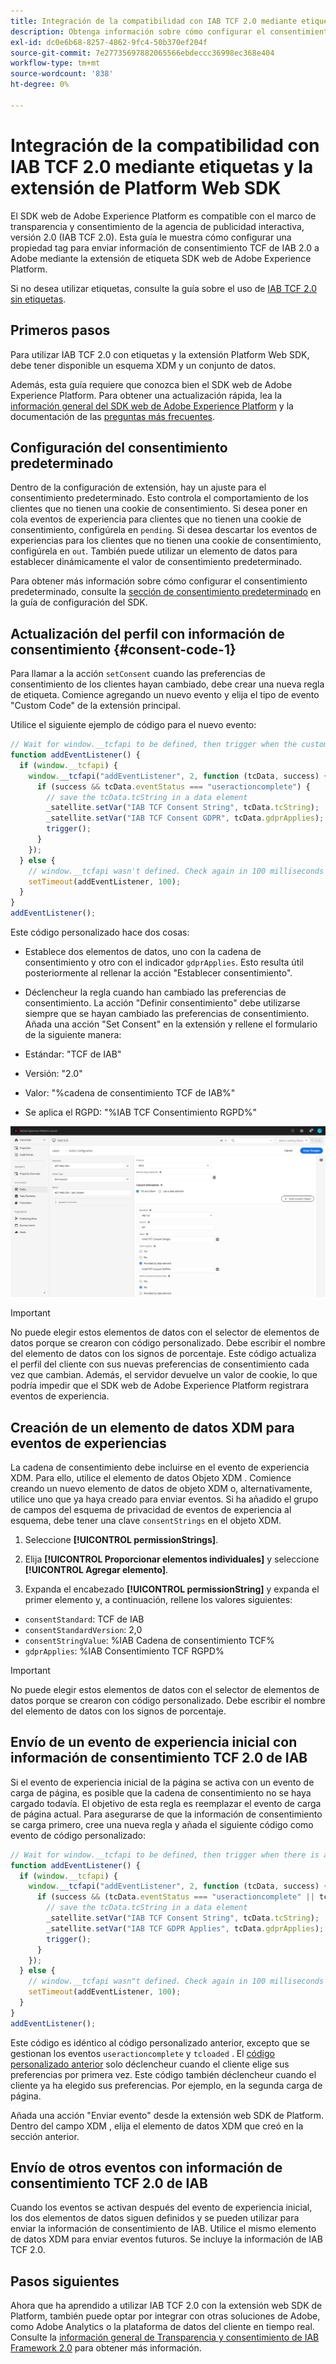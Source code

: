 ```yaml
---
title: Integración de la compatibilidad con IAB TCF 2.0 mediante etiquetas y la extensión del SDK web de la plataforma
description: Obtenga información sobre cómo configurar el consentimiento IAB TCF 2.0 con etiquetas y la extensión Adobe Experience Platform Web SDK.
exl-id: dc0e6b68-8257-4862-9fc4-50b370ef204f
source-git-commit: 7e27735697882065566ebdeccc36998ec368e404
workflow-type: tm+mt
source-wordcount: '838'
ht-degree: 0%

---
```


# Integración de la compatibilidad con IAB TCF 2.0 mediante etiquetas y la extensión de Platform Web SDK

El SDK web de Adobe Experience Platform es compatible con el marco de transparencia y consentimiento de la agencia de publicidad interactiva, versión 2.0 (IAB TCF 2.0). Esta guía le muestra cómo configurar una propiedad tag para enviar información de consentimiento TCF de IAB 2.0 a Adobe mediante la extensión de etiqueta SDK web de Adobe Experience Platform.

Si no desea utilizar etiquetas, consulte la guía sobre el uso de [IAB TCF 2.0 sin etiquetas](./without-launch.md).

## Primeros pasos

Para utilizar IAB TCF 2.0 con etiquetas y la extensión Platform Web SDK, debe tener disponible un esquema XDM y un conjunto de datos.

Además, esta guía requiere que conozca bien el SDK web de Adobe Experience Platform. Para obtener una actualización rápida, lea la [información general del SDK web de Adobe Experience Platform](../../home.md) y la documentación de las [preguntas más frecuentes](../../web-sdk-faq.md).

## Configuración del consentimiento predeterminado

Dentro de la configuración de extensión, hay un ajuste para el consentimiento predeterminado. Esto controla el comportamiento de los clientes que no tienen una cookie de consentimiento. Si desea poner en cola eventos de experiencia para clientes que no tienen una cookie de consentimiento, configúrela en `pending`. Si desea descartar los eventos de experiencias para los clientes que no tienen una cookie de consentimiento, configúrela en `out`. También puede utilizar un elemento de datos para establecer dinámicamente el valor de consentimiento predeterminado.

Para obtener más información sobre cómo configurar el consentimiento predeterminado, consulte la [sección de consentimiento predeterminado](../../fundamentals/configuring-the-sdk.md#default-consent) en la guía de configuración del SDK.

## Actualización del perfil con información de consentimiento {#consent-code-1}

Para llamar a la acción `setConsent` cuando las preferencias de consentimiento de los clientes hayan cambiado, debe crear una nueva regla de etiqueta. Comience agregando un nuevo evento y elija el tipo de evento &quot;Custom Code&quot; de la extensión principal.

Utilice el siguiente ejemplo de código para el nuevo evento:

```javascript
// Wait for window.__tcfapi to be defined, then trigger when the customer has completed their consent and preferences.
function addEventListener() {
  if (window.__tcfapi) {
    window.__tcfapi("addEventListener", 2, function (tcData, success) {
      if (success && tcData.eventStatus === "useractioncomplete") {
        // save the tcData.tcString in a data element
        _satellite.setVar("IAB TCF Consent String", tcData.tcString);
        _satellite.setVar("IAB TCF Consent GDPR", tcData.gdprApplies);
        trigger();
      }
    });
  } else {
    // window.__tcfapi wasn't defined. Check again in 100 milliseconds
    setTimeout(addEventListener, 100);
  }
}
addEventListener();
```

Este código personalizado hace dos cosas:

* Establece dos elementos de datos, uno con la cadena de consentimiento y otro con el indicador `gdprApplies`. Esto resulta útil posteriormente al rellenar la acción &quot;Establecer consentimiento&quot;.

* Déclencheur la regla cuando han cambiado las preferencias de consentimiento. La acción &quot;Definir consentimiento&quot; debe utilizarse siempre que se hayan cambiado las preferencias de consentimiento. Añada una acción &quot;Set Consent&quot; en la extensión y rellene el formulario de la siguiente manera:

* Estándar: &quot;TCF de IAB&quot;
* Versión: &quot;2.0&quot;
* Valor: &quot;%cadena de consentimiento TCF de IAB%&quot;
* Se aplica el RGPD: &quot;%IAB TCF Consentimiento RGPD%&quot;

![Acción de consentimiento establecida de IAB](../../images/consent/iab-tcf/with-launch/iab-action.png)

>[!IMPORTANT]
>
>No puede elegir estos elementos de datos con el selector de elementos de datos porque se crearon con código personalizado. Debe escribir el nombre del elemento de datos con los signos de porcentaje. Este código actualiza el perfil del cliente con sus nuevas preferencias de consentimiento cada vez que cambian. Además, el servidor devuelve un valor de cookie, lo que podría impedir que el SDK web de Adobe Experience Platform registrara eventos de experiencia.

## Creación de un elemento de datos XDM para eventos de experiencias

La cadena de consentimiento debe incluirse en el evento de experiencia XDM. Para ello, utilice el elemento de datos Objeto XDM . Comience creando un nuevo elemento de datos de objeto XDM o, alternativamente, utilice uno que ya haya creado para enviar eventos. Si ha añadido el grupo de campos del esquema de privacidad de eventos de experiencia al esquema, debe tener una clave `consentStrings` en el objeto XDM.

1. Seleccione **[!UICONTROL permissionStrings]**.

1. Elija **[!UICONTROL Proporcionar elementos individuales]** y seleccione **[!UICONTROL Agregar elemento]**.

1. Expanda el encabezado **[!UICONTROL permissionString]** y expanda el primer elemento y, a continuación, rellene los valores siguientes:

* `consentStandard`: TCF de IAB
* `consentStandardVersion`: 2,0
* `consentStringValue`: %IAB Cadena de consentimiento TCF%
* `gdprApplies`: %IAB Consentimiento TCF RGPD%

>[!IMPORTANT]
>
>No puede elegir estos elementos de datos con el selector de elementos de datos porque se crearon con código personalizado. Debe escribir el nombre del elemento de datos con los signos de porcentaje.

## Envío de un evento de experiencia inicial con información de consentimiento TCF 2.0 de IAB

Si el evento de experiencia inicial de la página se activa con un evento de carga de página, es posible que la cadena de consentimiento no se haya cargado todavía. El objetivo de esta regla es reemplazar el evento de carga de página actual. Para asegurarse de que la información de consentimiento se carga primero, cree una nueva regla y añada el siguiente código como evento de código personalizado:

```javascript
// Wait for window.__tcfapi to be defined, then trigger when there is a consent string
function addEventListener() {
  if (window.__tcfapi) {
    window.__tcfapi("addEventListener", 2, function (tcData, success) {
      if (success && (tcData.eventStatus === "useractioncomplete" || tcData.eventStatus === "tcloaded")) {
        // save the tcData.tcString in a data element
        _satellite.setVar("IAB TCF Consent String", tcData.tcString);
        _satellite.setVar("IAB TCF GDPR Applies", tcData.gdprApplies);
        trigger();
      }
    });
  } else {
    // window.__tcfapi wasn"t defined. Check again in 100 milliseconds
    setTimeout(addEventListener, 100);
  }
}
addEventListener();
```

Este código es idéntico al código personalizado anterior, excepto que se gestionan los eventos `useractioncomplete` y `tcloaded` . El [código personalizado anterior](#consent-code-1) solo déclencheur cuando el cliente elige sus preferencias por primera vez. Este código también déclencheur cuando el cliente ya ha elegido sus preferencias. Por ejemplo, en la segunda carga de página.

Añada una acción &quot;Enviar evento&quot; desde la extensión web SDK de Platform. Dentro del campo XDM , elija el elemento de datos XDM que creó en la sección anterior.

## Envío de otros eventos con información de consentimiento TCF 2.0 de IAB

Cuando los eventos se activan después del evento de experiencia inicial, los dos elementos de datos siguen definidos y se pueden utilizar para enviar la información de consentimiento de IAB. Utilice el mismo elemento de datos XDM para enviar eventos futuros. Se incluye la información de IAB TCF 2.0.

## Pasos siguientes

Ahora que ha aprendido a utilizar IAB TCF 2.0 con la extensión web SDK de Platform, también puede optar por integrar con otras soluciones de Adobe, como Adobe Analytics o la plataforma de datos del cliente en tiempo real. Consulte la [información general de Transparencia y consentimiento de IAB Framework 2.0](./overview.md) para obtener más información.
